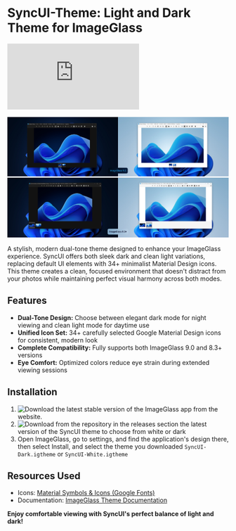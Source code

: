 # SyncUI-Theme: Light and Dark Theme for ImageGlass
![README-ru.md](https://github.com/mdapm9di/SyncUI-Theme/blob/main/README-ru.md)

![screenshot](https://github.com/mdapm9di/SyncUI-Theme/blob/main/preview-9.0.png)
![screenshot](https://github.com/mdapm9di/SyncUI-Theme/blob/main/preview-8.3+.png)

A stylish, modern dual-tone theme designed to enhance your ImageGlass experience. SyncUI offers both sleek dark and clean light variations, replacing default UI elements with 34+ minimalist Material Design icons. This theme creates a clean, focused environment that doesn't distract from your photos while maintaining perfect visual harmony across both modes.
## Features
- **Dual-Tone Design:** Choose between elegant dark mode for night viewing and clean light mode for daytime use
- **Unified Icon Set:** 34+ carefully selected Google Material Design icons for consistent, modern look
- **Complete Compatibility:** Fully supports both ImageGlass 9.0 and 8.3+ versions
- **Eye Comfort:** Optimized colors reduce eye strain during extended viewing sessions
## Installation
1. ![Download](https://imageglass.org/) the latest stable version of the ImageGlass app from the website.
2. ![Download](https://github.com/mdapm9di/SyncUI-Theme/releases) from the repository in the releases section the latest version of the SyncUI theme to choose from white or dark
3. Open ImageGlass, go to settings, and find the application's design there, then select Install, and select the theme you downloaded `SyncUI-Dark.igtheme` or `SyncUI-White.igtheme`
## Resources Used
* Icons: [Material Symbols & Icons (Google Fonts)](https://fonts.google.com/icons)
* Documentation: [ImageGlass Theme Documentation](https://ImageGlass.org/docs)

**Enjoy comfortable viewing with SyncUI's perfect balance of light and dark!**
